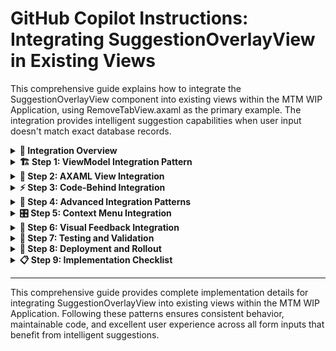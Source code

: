 # GitHub Copilot Instructions: Integrating SuggestionOverlayView in Existing Views

This comprehensive guide explains how to integrate the SuggestionOverlayView component into existing views within the MTM WIP Application, using RemoveTabView.axaml as the primary example. The integration provides intelligent suggestion capabilities when user input doesn't match exact database records.

<details>
<summary><strong>🎯 Integration Overview</strong></summary>

The SuggestionOverlayView integration transforms basic AutoCompleteBox controls into intelligent suggestion systems that:

- **Detect No-Match Scenarios**: When user input doesn't match exact database records
- **Provide Fuzzy Matching**: Show similar items based on text similarity algorithms
- **Maintain User Experience**: Seamless integration without disrupting existing workflows
- **Support Multiple Controls**: Can be activated for any AutoCompleteBox or ComboBox in the view

**Target Integration Points in RemoveTabView:**
- Part ID AutoCompleteBox
- Operation AutoCompleteBox  
- Location fields (if added)
- Custom search fields

**Benefits:**
- Reduced user frustration from typos
- Improved data accuracy through suggestions
- Enhanced user experience with intelligent assistance
- Consistent behavior across all form inputs

</details>

<details>
<summary><strong>🏗️ Step 1: ViewModel Integration Pattern</strong></summary>

### Required ViewModel Modifications

Add these properties and methods to your target ViewModel (e.g., `RemoveItemViewModel.cs`):

```csharp
using MTM_WIP_Application_Avalonia.ViewModels.Overlay;

public class RemoveItemViewModel : BaseViewModel
{
    // Existing properties...

    #region Suggestion Overlay Integration

    private SuggestionOverlayViewModel? _suggestionOverlay;
    /// <summary>
    /// Suggestion overlay for handling no-match scenarios
    /// </summary>
    public SuggestionOverlayViewModel? SuggestionOverlay
    {
        get => _suggestionOverlay;
        set => SetProperty(ref _suggestionOverlay, value);
    }

    private bool _isOverlayVisible;
    /// <summary>
    /// Controls visibility of the suggestion overlay
    /// </summary>
    public bool IsOverlayVisible
    {
        get => _isOverlayVisible;
        set => SetProperty(ref _isOverlayVisible, value);
    }

    /// <summary>
    /// Stores the current input context for suggestion processing
    /// </summary>
    private string _currentSuggestionContext = string.Empty;

    #endregion

    // In constructor, add:
    public RemoveItemViewModel(/* existing parameters */)
    {
        // Existing initialization...
        
        // Setup suggestion overlay event handlers
        InitializeSuggestionHandlers();
    }

    #region Suggestion Integration Methods

    /// <summary>
    /// Initializes suggestion overlay event handlers
    /// </summary>
    private void InitializeSuggestionHandlers()
    {
        // Subscribe to property changes for suggestion triggers
        PropertyChanged += OnPropertyChangedForSuggestions;
    }

    /// <summary>
    /// Handles property changes that might trigger suggestions
    /// </summary>
    private void OnPropertyChangedForSuggestions(object? sender, PropertyChangedEventArgs e)
    {
        switch (e.PropertyName)
        {
            case nameof(PartText):
                _ = CheckPartSuggestionsAsync();
                break;
            case nameof(OperationText):
                _ = CheckOperationSuggestionsAsync();
                break;
        }
    }

    /// <summary>
    /// Checks if Part input requires suggestions
    /// </summary>
    private async Task CheckPartSuggestionsAsync()
    {
        if (string.IsNullOrWhiteSpace(PartText) || PartOptions.Contains(PartText))
            return;

        // Find similar parts using fuzzy matching
        var suggestions = FindSimilarParts(PartText);
        if (suggestions.Any())
        {
            await ShowSuggestionsAsync(suggestions, "Part", PartText);
        }
    }

    /// <summary>
    /// Checks if Operation input requires suggestions
    /// </summary>
    private async Task CheckOperationSuggestionsAsync()
    {
        if (string.IsNullOrWhiteSpace(OperationText) || OperationOptions.Contains(OperationText))
            return;

        // Find similar operations
        var suggestions = FindSimilarOperations(OperationText);
        if (suggestions.Any())
        {
            await ShowSuggestionsAsync(suggestions, "Operation", OperationText);
        }
    }

    /// <summary>
    /// Shows suggestion overlay with provided options
    /// </summary>
    private async Task ShowSuggestionsAsync(IEnumerable<string> suggestions, string context, string originalInput)
    {
        _currentSuggestionContext = context;
        
        SuggestionOverlay = new SuggestionOverlayViewModel(suggestions);
        SuggestionOverlay.SuggestionSelected += OnSuggestionSelected;
        SuggestionOverlay.Cancelled += OnSuggestionCancelled;
        
        IsOverlayVisible = true;
        
        Logger.LogInformation("Showing suggestions for {Context}: {Input}", context, originalInput);
    }

    /// <summary>
    /// Handles suggestion selection
    /// </summary>
    private void OnSuggestionSelected(string selectedSuggestion)
    {
        switch (_currentSuggestionContext)
        {
            case "Part":
                PartText = selectedSuggestion;
                SelectedPart = selectedSuggestion;
                break;
            case "Operation":
                OperationText = selectedSuggestion;
                SelectedOperation = selectedSuggestion;
                break;
        }

        Logger.LogInformation("Applied suggestion: {Context} = {Value}", _currentSuggestionContext, selectedSuggestion);
        
        DisposeSuggestionOverlay();
    }

    /// <summary>
    /// Handles suggestion cancellation
    /// </summary>
    private void OnSuggestionCancelled()
    {
        Logger.LogInformation("Suggestion overlay cancelled for context: {Context}", _currentSuggestionContext);
        DisposeSuggestionOverlay();
    }

    /// <summary>
    /// Cleans up suggestion overlay
    /// </summary>
    private void DisposeSuggestionOverlay()
    {
        if (SuggestionOverlay != null)
        {
            SuggestionOverlay.SuggestionSelected -= OnSuggestionSelected;
            SuggestionOverlay.Cancelled -= OnSuggestionCancelled;
            SuggestionOverlay = null;
        }
        
        IsOverlayVisible = false;
        _currentSuggestionContext = string.Empty;
    }

    #endregion

    #region Fuzzy Matching Logic

    /// <summary>
    /// Finds similar parts using fuzzy matching algorithms
    /// </summary>
    private IEnumerable<string> FindSimilarParts(string input)
    {
        if (string.IsNullOrWhiteSpace(input) || input.Length < 2)
            return Enumerable.Empty<string>();

        return PartOptions
            .Where(part => CalculateSimilarity(input, part) > 0.6) // 60% similarity threshold
            .OrderByDescending(part => CalculateSimilarity(input, part))
            .Take(5); // Limit to top 5 suggestions
    }

    /// <summary>
    /// Finds similar operations using fuzzy matching
    /// </summary>
    private IEnumerable<string> FindSimilarOperations(string input)
    {
        if (string.IsNullOrWhiteSpace(input))
            return Enumerable.Empty<string>();

        return OperationOptions
            .Where(op => op.Contains(input) || CalculateSimilarity(input, op) > 0.5)
            .OrderByDescending(op => CalculateSimilarity(input, op))
            .Take(3); // Limit to top 3 suggestions
    }

    /// <summary>
    /// Calculates similarity between two strings using Levenshtein distance
    /// </summary>
    private static double CalculateSimilarity(string source, string target)
    {
        if (string.IsNullOrEmpty(source) || string.IsNullOrEmpty(target))
            return 0;

        var distance = LevenshteinDistance(source.ToLower(), target.ToLower());
        var maxLength = Math.Max(source.Length, target.Length);
        return 1.0 - (double)distance / maxLength;
    }

    /// <summary>
    /// Calculates Levenshtein distance between two strings
    /// </summary>
    private static int LevenshteinDistance(string source, string target)
    {
        if (source.Length == 0) return target.Length;
        if (target.Length == 0) return source.Length;

        var matrix = new int[source.Length + 1, target.Length + 1];

        for (int i = 0; i <= source.Length; i++)
            matrix[i, 0] = i;

        for (int j = 0; j <= target.Length; j++)
            matrix[0, j] = j;

        for (int i = 1; i <= source.Length; i++)
        {
            for (int j = 1; j <= target.Length; j++)
            {
                var cost = source[i - 1] == target[j - 1] ? 0 : 1;
                matrix[i, j] = Math.Min(
                    Math.Min(matrix[i - 1, j] + 1, matrix[i, j - 1] + 1),
                    matrix[i - 1, j - 1] + cost);
            }
        }

        return matrix[source.Length, target.Length];
    }

    #endregion
}
```

### Key Integration Points

1. **Property Monitoring**: Watch for text changes in AutoCompleteBox controls
2. **Fuzzy Matching**: Implement similarity algorithms for intelligent suggestions
3. **Context Tracking**: Track which field triggered the suggestion overlay
4. **Event Handling**: Clean event subscription and disposal patterns
5. **User Experience**: Seamless integration without disrupting existing workflows

</details>

<details>
<summary><strong>🎨 Step 2: AXAML View Integration</strong></summary>

### Add Namespace Declarations

Update the UserControl root element in your target view (e.g., `RemoveTabView.axaml`):

```xml
<UserControl xmlns="https://github.com/avaloniaui"
             xmlns:x="http://schemas.microsoft.com/winfx/2006/xaml"
             xmlns:d="http://schemas.microsoft.com/expression/blend/2008"
             xmlns:mc="http://schemas.openxmlformats.org/markup-compatibility/2006"
             xmlns:vm="using:MTM_WIP_Application_Avalonia.ViewModels"
             xmlns:overlayVm="using:MTM_WIP_Application_Avalonia.ViewModels.Overlay"
             xmlns:overlayViews="using:MTM_WIP_Application_Avalonia.Views"
             xmlns:materialIcons="using:Material.Icons.Avalonia"
             xmlns:i="using:Avalonia.Xaml.Interactivity"
             xmlns:behaviors="using:MTM_WIP_Application_Avalonia.Behaviors"
             mc:Ignorable="d"
             d:DesignWidth="800"
             d:DesignHeight="600"
             x:Class="MTM_WIP_Application_Avalonia.Views.RemoveTabView"
             x:CompileBindings="True"
             x:DataType="vm:RemoveItemViewModel">
```

**Key Additions:**
- `overlayVm` namespace for SuggestionOverlayViewModel
- `overlayViews` namespace for SuggestionOverlayView

### Modify Main Grid Structure

Replace the existing main Grid with an overlay-capable structure:

```xml
<!-- Replace existing main container -->
<Grid RowDefinitions="*,Auto">
    <!-- Original content in a container -->
    <Grid Grid.Row="0" 
          RowDefinitions="*,Auto" 
          HorizontalAlignment="Stretch" 
          VerticalAlignment="Stretch"
          Margin="0"
          Background="{DynamicResource MTM_Shared_Logic.MainBackground}">

        <!-- EXISTING CONTENT GOES HERE -->
        <!-- Main Panel -->
        <Border Grid.Row="0"
                Background="{DynamicResource MTM_Shared_Logic.CardBackgroundBrush}"
                BorderBrush="{DynamicResource MTM_Shared_Logic.BorderLightBrush}"
                BorderThickness="1"
                CornerRadius="8"
                Padding="12"
                Margin="8"
                HorizontalAlignment="Stretch"
                VerticalAlignment="Stretch">
            <!-- ... existing grid content ... -->
        </Border>

        <!-- Bottom Action Panel -->
        <Border Grid.Row="1"
                Background="{DynamicResource MTM_Shared_Logic.PanelBackgroundBrush}"
                BorderBrush="{DynamicResource MTM_Shared_Logic.BorderAccentBrush}"
                BorderThickness="1"
                CornerRadius="8"
                Padding="12"
                Margin="8,0,8,8">
            <!-- ... existing action panel content ... -->
        </Border>
    </Grid>

    <!-- Suggestion Overlay Integration -->
    <Border Grid.Row="0" 
            Grid.RowSpan="2"
            Background="Transparent"
            IsVisible="{Binding IsOverlayVisible}"
            HorizontalAlignment="Stretch"
            VerticalAlignment="Stretch"
            ZIndex="1000">
        
        <!-- Semi-transparent backdrop -->
        <Border Background="#80000000" 
                HorizontalAlignment="Stretch" 
                VerticalAlignment="Stretch">
            
            <!-- Centered overlay container -->
            <Border HorizontalAlignment="Center" 
                    VerticalAlignment="Center"
                    MaxWidth="400" 
                    MaxHeight="300"
                    Margin="20">
                
                <!-- Suggestion overlay view -->
                <overlayViews:SuggestionOverlayView 
                    DataContext="{Binding SuggestionOverlay}"
                    IsVisible="{Binding SuggestionOverlay, Converter={x:Static ObjectConverters.IsNotNull}}"/>
                
            </Border>
        </Border>
    </Border>
</Grid>
```

### Enhanced AutoCompleteBox Integration

Modify existing AutoCompleteBox controls to support suggestion triggers:

```xml
<!-- Enhanced Part ID AutoCompleteBox -->
<AutoCompleteBox ItemsSource="{Binding PartOptions}"
                 SelectedItem="{Binding SelectedPart, Mode=TwoWay}"
                 Text="{Binding PartText, Mode=TwoWay}"
                 Classes="input-field"
                 HorizontalAlignment="Stretch"
                 Watermark="Select part ID..."
                 ToolTip.Tip="Select part to remove - type for suggestions"
                 MinimumPrefixLength="0"
                 FilterMode="Contains"
                 MaxDropDownHeight="200"
                 IsTextCompletionEnabled="False"
                 behaviors:ComboBoxBehavior.EnableComboBoxBehavior="True"
                 x:Name="PartAutoCompleteBox"
                 LostFocus="OnPartAutoCompleteBoxLostFocus" />

<!-- Enhanced Operation AutoCompleteBox -->
<AutoCompleteBox ItemsSource="{Binding OperationOptions}"
                 SelectedItem="{Binding SelectedOperation, Mode=TwoWay}"
                 Text="{Binding OperationText, Mode=TwoWay}"
                 Classes="input-field"
                 HorizontalAlignment="Stretch"
                 Watermark="Select operation..."
                 ToolTip.Tip="Select operation - type for suggestions"
                 MinimumPrefixLength="0"
                 FilterMode="StartsWith"
                 MaxDropDownHeight="200"
                 IsTextCompletionEnabled="False"
                 behaviors:ComboBoxBehavior.EnableComboBoxBehavior="True"
                 x:Name="OperationAutoCompleteBox"
                 LostFocus="OnOperationAutoCompleteBoxLostFocus" />
```

**Key Enhancements:**
- Added `x:Name` for code-behind access
- Added `LostFocus` event handlers for suggestion triggers
- Updated ToolTip to indicate suggestion capability
- Maintained existing AutoCompleteBox functionality

</details>

<details>
<summary><strong>⚡ Step 3: Code-Behind Integration</strong></summary>

### Required Code-Behind Methods

Add these methods to your view's code-behind file (e.g., `RemoveTabView.axaml.cs`):

```csharp
using Avalonia.Controls;
using Avalonia.Input;
using Avalonia.Interactivity;
using MTM_WIP_Application_Avalonia.ViewModels;

namespace MTM_WIP_Application_Avalonia.Views
{
    public partial class RemoveTabView : UserControl
    {
        public RemoveTabView()
        {
            InitializeComponent();
        }

        #region Suggestion Integration Event Handlers

        /// <summary>
        /// Handles Part AutoCompleteBox focus loss to trigger suggestions
        /// </summary>
        private async void OnPartAutoCompleteBoxLostFocus(object? sender, RoutedEventArgs e)
        {
            if (DataContext is RemoveItemViewModel viewModel && 
                sender is AutoCompleteBox autoCompleteBox)
            {
                var text = autoCompleteBox.Text;
                
                // Only trigger suggestions if text doesn't match existing options
                if (!string.IsNullOrWhiteSpace(text) && 
                    !viewModel.PartOptions.Contains(text) &&
                    text.Length >= 2) // Minimum length for suggestions
                {
                    // Let ViewModel handle the suggestion logic
                    // The ViewModel's PropertyChanged handler will trigger suggestions
                    await Task.Delay(100); // Small delay to ensure property is set
                }
            }
        }

        /// <summary>
        /// Handles Operation AutoCompleteBox focus loss to trigger suggestions
        /// </summary>
        private async void OnOperationAutoCompleteBoxLostFocus(object? sender, RoutedEventArgs e)
        {
            if (DataContext is RemoveItemViewModel viewModel && 
                sender is AutoCompleteBox autoCompleteBox)
            {
                var text = autoCompleteBox.Text;
                
                // Only trigger suggestions if text doesn't match existing options
                if (!string.IsNullOrWhiteSpace(text) && 
                    !viewModel.OperationOptions.Contains(text))
                {
                    // Let ViewModel handle the suggestion logic
                    await Task.Delay(100); // Small delay to ensure property is set
                }
            }
        }

        /// <summary>
        /// Handles keyboard shortcuts for suggestion overlay
        /// </summary>
        protected override void OnKeyDown(KeyEventArgs e)
        {
            if (DataContext is RemoveItemViewModel viewModel)
            {
                switch (e.Key)
                {
                    case Key.Escape:
                        if (viewModel.IsOverlayVisible)
                        {
                            // Close suggestion overlay
                            viewModel.SuggestionOverlay?.CancelCommand.Execute(null);
                            e.Handled = true;
                        }
                        break;
                        
                    case Key.F1:
                        // Show help for suggestions
                        ShowSuggestionHelp();
                        e.Handled = true;
                        break;
                }
            }

            base.OnKeyDown(e);
        }

        /// <summary>
        /// Shows help information about suggestion functionality
        /// </summary>
        private void ShowSuggestionHelp()
        {
            // TODO: Implement help dialog or tooltip
            // Could show information about:
            // - How suggestions work
            // - Keyboard shortcuts
            // - Fuzzy matching capabilities
        }

        #endregion

        #region Manual Suggestion Triggers (Optional)

        /// <summary>
        /// Manually triggers suggestions for Part field
        /// Can be called from context menu or button
        /// </summary>
        public async Task TriggerPartSuggestionsAsync()
        {
            if (DataContext is RemoveItemViewModel viewModel &&
                PartAutoCompleteBox != null)
            {
                var text = PartAutoCompleteBox.Text;
                if (!string.IsNullOrWhiteSpace(text))
                {
                    // Force suggestion check
                    await viewModel.CheckPartSuggestionsAsync();
                }
            }
        }

        /// <summary>
        /// Manually triggers suggestions for Operation field
        /// </summary>
        public async Task TriggerOperationSuggestionsAsync()
        {
            if (DataContext is RemoveItemViewModel viewModel &&
                OperationAutoCompleteBox != null)
            {
                var text = OperationAutoCompleteBox.Text;
                if (!string.IsNullOrWhiteSpace(text))
                {
                    // Force suggestion check
                    await viewModel.CheckOperationSuggestionsAsync();
                }
            }
        }

        #endregion
    }
}
```

### Event Handler Strategy

1. **Focus-Based Triggers**: Suggestions activate when user leaves a field with non-matching text
2. **Keyboard Support**: Escape key closes overlay, F1 shows help
3. **Manual Triggers**: Optional methods for programmatic suggestion activation
4. **Null Safety**: All handlers include proper null checks and type validation

</details>

<details>
<summary><strong>🔧 Step 4: Advanced Integration Patterns</strong></summary>

### Custom Suggestion Providers

For more sophisticated suggestion logic, implement custom providers:

```csharp
/// <summary>
/// Interface for providing custom suggestions
/// </summary>
public interface ISuggestionProvider
{
    Task<IEnumerable<string>> GetSuggestionsAsync(string query, string context);
    double GetSimilarityThreshold(string context);
    int GetMaxSuggestions(string context);
}

/// <summary>
/// MTM-specific suggestion provider with business logic
/// </summary>
public class MTMSuggestionProvider : ISuggestionProvider
{
    private readonly IDatabaseService _databaseService;
    private readonly ILogger<MTMSuggestionProvider> _logger;

    public MTMSuggestionProvider(IDatabaseService databaseService, ILogger<MTMSuggestionProvider> logger)
    {
        _databaseService = databaseService;
        _logger = logger;
    }

    public async Task<IEnumerable<string>> GetSuggestionsAsync(string query, string context)
    {
        switch (context.ToLower())
        {
            case "part":
                return await GetPartSuggestionsAsync(query);
            case "operation":
                return await GetOperationSuggestionsAsync(query);
            case "location":
                return await GetLocationSuggestionsAsync(query);
            default:
                return Enumerable.Empty<string>();
        }
    }

    public double GetSimilarityThreshold(string context)
    {
        return context.ToLower() switch
        {
            "part" => 0.6,      // Parts need higher similarity
            "operation" => 0.4,  // Operations can be more flexible
            "location" => 0.7,   // Locations need high accuracy
            _ => 0.5
        };
    }

    public int GetMaxSuggestions(string context)
    {
        return context.ToLower() switch
        {
            "part" => 5,
            "operation" => 3,
            "location" => 4,
            _ => 3
        };
    }

    private async Task<IEnumerable<string>> GetPartSuggestionsAsync(string query)
    {
        // Use database to find similar parts
        var result = await Helper_Database_StoredProcedure.ExecuteDataTableWithStatus(
            _databaseService.GetConnectionString(),
            "md_part_ids_Get_Similar",
            new Dictionary<string, object> { ["SearchTerm"] = query }
        );

        if (result.IsSuccess)
        {
            return result.Data.AsEnumerable()
                .Select(row => row["PartID"]?.ToString())
                .Where(partId => !string.IsNullOrEmpty(partId))
                .Cast<string>();
        }

        return Enumerable.Empty<string>();
    }

    private async Task<IEnumerable<string>> GetOperationSuggestionsAsync(string query)
    {
        // Simple numeric-based matching for operations
        if (int.TryParse(query, out var numericQuery))
        {
            var operations = new[] { "90", "100", "110", "120", "130", "140" };
            return operations.Where(op => op.Contains(query)).Take(3);
        }

        return Enumerable.Empty<string>();
    }

    private async Task<IEnumerable<string>> GetLocationSuggestionsAsync(string query)
    {
        // Database lookup for locations
        var result = await Helper_Database_StoredProcedure.ExecuteDataTableWithStatus(
            _databaseService.GetConnectionString(),
            "md_locations_Get_Similar",
            new Dictionary<string, object> { ["SearchTerm"] = query }
        );

        if (result.IsSuccess)
        {
            return result.Data.AsEnumerable()
                .Select(row => row["Location"]?.ToString())
                .Where(location => !string.IsNullOrEmpty(location))
                .Cast<string>();
        }

        return Enumerable.Empty<string>();
    }
}
```

### Integration with Custom Provider

Update ViewModel to use custom provider:

```csharp
public class RemoveItemViewModel : BaseViewModel
{
    private readonly ISuggestionProvider _suggestionProvider;

    public RemoveItemViewModel(
        IApplicationStateService applicationState,
        IDatabaseService databaseService,
        ISuggestionProvider suggestionProvider,
        ILogger<RemoveItemViewModel> logger) : base(logger)
    {
        _suggestionProvider = suggestionProvider;
        // ... existing initialization
    }

    /// <summary>
    /// Enhanced suggestion checking using custom provider
    /// </summary>
    private async Task CheckSuggestionsAsync(string input, string context)
    {
        if (string.IsNullOrWhiteSpace(input))
            return;

        var suggestions = await _suggestionProvider.GetSuggestionsAsync(input, context);
        if (suggestions.Any())
        {
            await ShowSuggestionsAsync(suggestions, context, input);
        }
    }
}
```

### Service Registration

Register the suggestion provider in your DI container:

```csharp
// In ServiceCollectionExtensions.cs
public static IServiceCollection AddMTMServices(this IServiceCollection services, IConfiguration configuration)
{
    // ... existing registrations
    
    services.AddScoped<ISuggestionProvider, MTMSuggestionProvider>();
    
    return services;
}
```

</details>

<details>
<summary><strong>🎛️ Step 5: Context Menu Integration</strong></summary>

### Add Context Menu Support

Enhance AutoCompleteBox controls with right-click suggestion options:

```xml
<!-- Enhanced Part AutoCompleteBox with Context Menu -->
<AutoCompleteBox ItemsSource="{Binding PartOptions}"
                 SelectedItem="{Binding SelectedPart, Mode=TwoWay}"
                 Text="{Binding PartText, Mode=TwoWay}"
                 Classes="input-field"
                 x:Name="PartAutoCompleteBox">
    
    <AutoCompleteBox.ContextFlyout>
        <MenuFlyout>
            <MenuItem Header="Find Similar Parts" 
                      Command="{Binding TriggerPartSuggestionsCommand}"
                      InputGesture="Ctrl+F">
                <MenuItem.Icon>
                    <materialIcons:MaterialIcon Kind="Lightbulb" Width="16" Height="16"/>
                </MenuItem.Icon>
            </MenuItem>
            <MenuItem Header="Clear Field" 
                      Command="{Binding ClearPartCommand}">
                <MenuItem.Icon>
                    <materialIcons:MaterialIcon Kind="Clear" Width="16" Height="16"/>
                </MenuItem.Icon>
            </MenuItem>
            <Separator/>
            <MenuItem Header="Suggestion Help" 
                      Command="{Binding ShowSuggestionHelpCommand}">
                <MenuItem.Icon>
                    <materialIcons:MaterialIcon Kind="HelpCircle" Width="16" Height="16"/>
                </MenuItem.Icon>
            </MenuItem>
        </MenuFlyout>
    </AutoCompleteBox.ContextFlyout>
</AutoCompleteBox>
```

### Context Menu Commands

Add corresponding commands to ViewModel:

```csharp
public class RemoveItemViewModel : BaseViewModel
{
    // Add these commands
    public ICommand TriggerPartSuggestionsCommand { get; private set; } = null!;
    public ICommand ClearPartCommand { get; private set; } = null!;
    public ICommand ShowSuggestionHelpCommand { get; private set; } = null!;

    private void InitializeCommands()
    {
        // ... existing commands

        // Suggestion-related commands
        TriggerPartSuggestionsCommand = new AsyncCommand(
            async () => await CheckPartSuggestionsAsync(),
            () => !string.IsNullOrWhiteSpace(PartText)
        );

        ClearPartCommand = new RelayCommand(() =>
        {
            PartText = string.Empty;
            SelectedPart = null;
        });

        ShowSuggestionHelpCommand = new RelayCommand(() =>
        {
            // TODO: Show help dialog or navigate to help
        });
    }
}
```

</details>

<details>
<summary><strong>🎨 Step 6: Visual Feedback Integration</strong></summary>

### Suggestion Status Indicators

Add visual indicators to show suggestion availability:

```xml
<!-- Part ID with suggestion indicator -->
<Grid ColumnDefinitions="*,Auto" ColumnSpacing="4">
    <AutoCompleteBox Grid.Column="0"
                     ItemsSource="{Binding PartOptions}"
                     SelectedItem="{Binding SelectedPart, Mode=TwoWay}"
                     Text="{Binding PartText, Mode=TwoWay}"
                     Classes="input-field"
                     x:Name="PartAutoCompleteBox"/>
    
    <!-- Suggestion availability indicator -->
    <Border Grid.Column="1"
            Background="{DynamicResource MTM_Shared_Logic.InfoBrush}"
            CornerRadius="8"
            Width="16"
            Height="16"
            VerticalAlignment="Center"
            IsVisible="{Binding HasPartSuggestions}"
            ToolTip.Tip="Suggestions available - click for options">
        <materialIcons:MaterialIcon Kind="Lightbulb"
                                    Width="10"
                                    Height="10"
                                    Foreground="{DynamicResource MTM_Shared_Logic.OverlayTextBrush}"
                                    HorizontalAlignment="Center"
                                    VerticalAlignment="Center"/>
    </Border>
</Grid>
```

### Input Validation Feedback

Add visual feedback for input validation:

```xml
<Style Selector="AutoCompleteBox.has-suggestions">
    <Setter Property="BorderBrush" Value="{DynamicResource MTM_Shared_Logic.InfoBrush}"/>
    <Setter Property="BorderThickness" Value="2"/>
</Style>

<Style Selector="AutoCompleteBox.no-match">
    <Setter Property="BorderBrush" Value="{DynamicResource MTM_Shared_Logic.WarningBrush}"/>
    <Setter Property="BorderThickness" Value="2"/>
</Style>

<Style Selector="AutoCompleteBox.exact-match">
    <Setter Property="BorderBrush" Value="{DynamicResource MTM_Shared_Logic.SuccessBrush}"/>
    <Setter Property="BorderThickness" Value="2"/>
</Style>
```

### ViewModel Properties for Visual States

```csharp
public class RemoveItemViewModel : BaseViewModel
{
    private bool _hasPartSuggestions;
    public bool HasPartSuggestions
    {
        get => _hasPartSuggestions;
        set => SetProperty(ref _hasPartSuggestions, value);
    }

    private string _partValidationState = "normal";
    public string PartValidationState
    {
        get => _partValidationState;
        set => SetProperty(ref _partValidationState, value);
    }

    private async Task CheckPartSuggestionsAsync()
    {
        if (string.IsNullOrWhiteSpace(PartText))
        {
            HasPartSuggestions = false;
            PartValidationState = "normal";
            return;
        }

        if (PartOptions.Contains(PartText))
        {
            HasPartSuggestions = false;
            PartValidationState = "exact-match";
            return;
        }

        var suggestions = FindSimilarParts(PartText);
        HasPartSuggestions = suggestions.Any();
        PartValidationState = HasPartSuggestions ? "has-suggestions" : "no-match";

        if (HasPartSuggestions)
        {
            await ShowSuggestionsAsync(suggestions, "Part", PartText);
        }
    }
}
```

</details>

<details>
<summary><strong>🧪 Step 7: Testing and Validation</strong></summary>

### Integration Testing Checklist

#### Functional Testing
- [ ] **Suggestion Triggers**: Verify suggestions appear when expected
- [ ] **Selection Handling**: Confirm suggestion selection updates fields correctly
- [ ] **Cancellation**: Ensure overlay closes properly when cancelled
- [ ] **Keyboard Navigation**: Test Enter/Escape key functionality
- [ ] **Context Menu**: Verify right-click options work correctly
- [ ] **Visual Feedback**: Check indicator states change appropriately

#### Performance Testing
- [ ] **Suggestion Speed**: Verify suggestions appear within reasonable time
- [ ] **Memory Usage**: Check for memory leaks in overlay creation/disposal
- [ ] **Database Impact**: Monitor database calls for suggestion queries
- [ ] **UI Responsiveness**: Ensure UI remains responsive during suggestion processing

#### Integration Testing
- [ ] **Existing Functionality**: Verify original AutoCompleteBox behavior is preserved
- [ ] **Theme Compatibility**: Test across different MTM themes
- [ ] **Multiple Fields**: Test suggestion overlays on multiple fields simultaneously
- [ ] **Data Consistency**: Verify suggestions match actual database records

### Test Scenarios

```csharp
// Example test cases for integration
public class SuggestionIntegrationTests
{
    [Test]
    public async Task PartSuggestion_WhenTypoInPartId_ShowsSimilarParts()
    {
        // Arrange
        var viewModel = CreateTestViewModel();
        viewModel.PartText = "PART01"; // Typo in "PART001"

        // Act
        await viewModel.CheckPartSuggestionsAsync();

        // Assert
        Assert.IsTrue(viewModel.IsOverlayVisible);
        Assert.IsNotNull(viewModel.SuggestionOverlay);
        Assert.Contains("PART001", viewModel.SuggestionOverlay.Suggestions);
    }

    [Test]
    public void SuggestionSelection_WhenPartSelected_UpdatesFields()
    {
        // Arrange
        var viewModel = CreateTestViewModel();
        viewModel.SuggestionOverlay = new SuggestionOverlayViewModel(new[] { "PART001" });

        // Act
        viewModel.OnSuggestionSelected("PART001");

        // Assert
        Assert.AreEqual("PART001", viewModel.PartText);
        Assert.AreEqual("PART001", viewModel.SelectedPart);
        Assert.IsFalse(viewModel.IsOverlayVisible);
    }
}
```

</details>

<details>
<summary><strong>🚀 Step 8: Deployment and Rollout</strong></summary>

### Gradual Rollout Strategy

1. **Phase 1**: Enable suggestions for Part ID field only
2. **Phase 2**: Add Operation field suggestions
3. **Phase 3**: Extend to additional fields (Location, etc.)
4. **Phase 4**: Add advanced features (context menus, visual indicators)

### Configuration Options

Add configuration settings for suggestion behavior:

```json
// In appsettings.json
{
  "SuggestionSettings": {
    "EnableSuggestions": true,
    "SimilarityThreshold": 0.6,
    "MaxSuggestions": 5,
    "ShowVisualIndicators": true,
    "EnableContextMenus": true,
    "DelayBeforeSuggestions": 500
  }
}
```

### User Training

Provide user documentation covering:
- How suggestion overlays work
- Keyboard shortcuts (Enter, Escape)
- Context menu options
- Visual indicator meanings
- Benefits and best practices

### Monitoring and Feedback

Implement analytics to track:
- Suggestion usage frequency
- Suggestion accuracy/user acceptance rate
- Performance metrics
- User feedback and issues

</details>

<details>
<summary><strong>📋 Step 9: Implementation Checklist</strong></summary>

### Pre-Implementation
- [ ] **Review target view** structure and identify integration points
- [ ] **Verify SuggestionOverlayView** is implemented and working
- [ ] **Check ViewModel architecture** supports property change notifications
- [ ] **Confirm database services** are available for suggestion queries

### ViewModel Integration
- [ ] **Add overlay properties** (SuggestionOverlay, IsOverlayVisible)
- [ ] **Implement suggestion methods** (CheckPartSuggestionsAsync, etc.)
- [ ] **Add fuzzy matching logic** (LevenshteinDistance, CalculateSimilarity)
- [ ] **Setup event handlers** for suggestion lifecycle
- [ ] **Add context tracking** for multiple field support

### AXAML Integration  
- [ ] **Update namespace declarations** for overlay components
- [ ] **Modify main Grid structure** to support overlay layer
- [ ] **Add overlay container** with backdrop and centering
- [ ] **Enhance AutoCompleteBox controls** with event handlers
- [ ] **Apply visual feedback styles** and indicators

### Code-Behind Integration
- [ ] **Add focus event handlers** for suggestion triggers
- [ ] **Implement keyboard shortcuts** (Escape, F1)
- [ ] **Add manual trigger methods** for programmatic access
- [ ] **Include proper null checks** and type validation

### Advanced Features
- [ ] **Implement custom suggestion provider** (optional)
- [ ] **Add context menu support** with suggestion options
- [ ] **Include visual feedback indicators** for suggestion states
- [ ] **Setup configuration options** for suggestion behavior

### Testing and Validation
- [ ] **Test suggestion triggers** across all integrated fields
- [ ] **Verify selection handling** updates fields correctly
- [ ] **Check overlay disposal** prevents memory leaks
- [ ] **Validate keyboard navigation** works as expected
- [ ] **Test visual feedback** shows appropriate states
- [ ] **Verify existing functionality** remains unchanged

### Documentation and Training
- [ ] **Update user documentation** with suggestion features
- [ ] **Create developer guides** for future integrations
- [ ] **Document configuration options** and customization
- [ ] **Prepare training materials** for end users

</details>

---

This comprehensive guide provides complete implementation details for integrating SuggestionOverlayView into existing views within the MTM WIP Application. Following these patterns ensures consistent behavior, maintainable code, and excellent user experience across all form inputs that benefit from intelligent suggestions.
